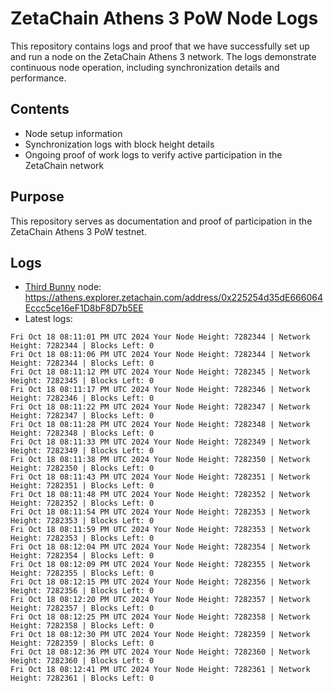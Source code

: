 # ZetaChain Athens 3 PoW Node Logs
This repository contains logs and proof that we have successfully set up and run a node on the ZetaChain Athens 3 network. The logs demonstrate continuous node operation, including synchronization details and performance.

## Contents
- Node setup information
- Synchronization logs with block height details
- Ongoing proof of work logs to verify active participation in the ZetaChain network

## Purpose
This repository serves as documentation and proof of participation in the ZetaChain Athens 3 PoW testnet.

## Logs

- [Third Bunny](https://thirdbunny.xyz/) node: https://athens.explorer.zetachain.com/address/0x225254d35dE666064Eccc5ce16eF1D8bF8D7b5EE
- Latest logs:
```
Fri Oct 18 08:11:01 PM UTC 2024 Your Node Height: 7282344 | Network Height: 7282344 | Blocks Left: 0
Fri Oct 18 08:11:06 PM UTC 2024 Your Node Height: 7282344 | Network Height: 7282344 | Blocks Left: 0
Fri Oct 18 08:11:12 PM UTC 2024 Your Node Height: 7282345 | Network Height: 7282345 | Blocks Left: 0
Fri Oct 18 08:11:17 PM UTC 2024 Your Node Height: 7282346 | Network Height: 7282346 | Blocks Left: 0
Fri Oct 18 08:11:22 PM UTC 2024 Your Node Height: 7282347 | Network Height: 7282347 | Blocks Left: 0
Fri Oct 18 08:11:28 PM UTC 2024 Your Node Height: 7282348 | Network Height: 7282348 | Blocks Left: 0
Fri Oct 18 08:11:33 PM UTC 2024 Your Node Height: 7282349 | Network Height: 7282349 | Blocks Left: 0
Fri Oct 18 08:11:38 PM UTC 2024 Your Node Height: 7282350 | Network Height: 7282350 | Blocks Left: 0
Fri Oct 18 08:11:43 PM UTC 2024 Your Node Height: 7282351 | Network Height: 7282351 | Blocks Left: 0
Fri Oct 18 08:11:48 PM UTC 2024 Your Node Height: 7282352 | Network Height: 7282352 | Blocks Left: 0
Fri Oct 18 08:11:54 PM UTC 2024 Your Node Height: 7282353 | Network Height: 7282353 | Blocks Left: 0
Fri Oct 18 08:11:59 PM UTC 2024 Your Node Height: 7282353 | Network Height: 7282353 | Blocks Left: 0
Fri Oct 18 08:12:04 PM UTC 2024 Your Node Height: 7282354 | Network Height: 7282354 | Blocks Left: 0
Fri Oct 18 08:12:09 PM UTC 2024 Your Node Height: 7282355 | Network Height: 7282355 | Blocks Left: 0
Fri Oct 18 08:12:15 PM UTC 2024 Your Node Height: 7282356 | Network Height: 7282356 | Blocks Left: 0
Fri Oct 18 08:12:20 PM UTC 2024 Your Node Height: 7282357 | Network Height: 7282357 | Blocks Left: 0
Fri Oct 18 08:12:25 PM UTC 2024 Your Node Height: 7282358 | Network Height: 7282358 | Blocks Left: 0
Fri Oct 18 08:12:30 PM UTC 2024 Your Node Height: 7282359 | Network Height: 7282359 | Blocks Left: 0
Fri Oct 18 08:12:36 PM UTC 2024 Your Node Height: 7282360 | Network Height: 7282360 | Blocks Left: 0
Fri Oct 18 08:12:41 PM UTC 2024 Your Node Height: 7282361 | Network Height: 7282361 | Blocks Left: 0
```
